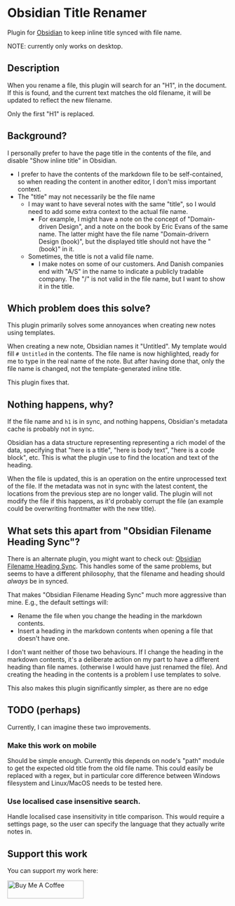 # Obsidian Title Renamer

Plugin for [Obsidian](https://obsidian.md) to keep inline title synced with file
name.

NOTE: currently only works on desktop.

## Description

When you rename a file, this plugin will search for an "H1", in the document. If
this is found, and the current text matches the old filename, it will be updated
to reflect the new filename.

Only the first "H1" is replaced.

## Background?

I personally prefer to have the page title in the contents of the file, and
disable "Show inline title" in Obsidian.

- I prefer to have the contents of the markdown file to be self-contained, so
  when reading the content in another editor, I don't miss important context.
- The "title" may not necessarily be the file name
  - I may want to have several notes with the same "title", so I would need to
    add some extra context to the actual file name.
    - For example, I might have a note on the concept of "Domain-driven Design",
      and a note on the book by Eric Evans of the same name. The latter might
      have the file name "Domain-drivern Design (book)", but the displayed title
      should not have the "(book)" in it. 
  - Sometimes, the title is not a valid file name.
    - I make notes on some of our customers. And Danish companies end with "A/S"
      in the name to indicate a publicly tradable company. The "/" is not valid
      in the file name, but I want to show it in the title.

## Which problem does this solve?

This plugin primarily solves some annoyances when creating new notes using
templates. 

When creating a new note, Obsidian names it "Untitled". My template would fill
`# Untitled` in the contents. The file name is now highlighted, ready for me to
type in the real name of the note. But after having done that, only the file
name is changed, not the template-generated inline title.

This plugin fixes that.

## Nothing happens, why?

If the file name and `h1` is in sync, and nothing happens, Obsidian's metadata
cache is probably not in sync.

Obsidian has a data structure representing representing a rich model of the
data, specifying that "here is a title", "here is body text", "here is a code
block", etc. This is what the plugin use to find the location and text of the 
heading.

When the file is updated, this is an operation on the entire unprocessed text of
the file. If the metadata was not in sync with the latest content, the locations
from the previous step are no longer valid. The plugin will not modify the file
if this happens, as it'd probably corrupt the file (an example could be
overwriting frontmatter with the new title).

## What sets this apart from "Obsidian Filename Heading Sync"?

There is an alternate plugin, you might want to check out:
[Obsidian Filename Heading Sync](https://github.com/dvcrn/obsidian-filename-heading-sync).
This handles some of the same problems, but seems to have a different 
philosophy, that the filename and heading should _always_ be in synced.

That makes "Obsidian Filename Heading Sync" much more aggressive than mine.
E.g., the default settings will:

- Rename the file when you change the heading in the markdown contents.
- Insert a heading in the markdown contents when opening a file that doesn't
  have one.

I don't want neither of those two behaviours. If I change the heading in the 
markdown contents, it's a deliberate action on my part to have a different 
heading than file names. (otherwise I would have just renamed the file). And
creating the heading in the contents is a problem I use templates to solve.

This also makes this plugin significantly simpler, as there are no edge

## TODO (perhaps)

Currently, I can imagine these two improvements.

### Make this work on mobile 

Should be simple enough. Currently this depends on node's "path" module to get
the expected old title from the old file name. This could easily be replaced
with a regex, but in particular core difference between Windows filesystem and
Linux/MacOS needs to be tested here.

### Use localised case insensitive search.

Handle localised case insensitivity in title comparison. This would require a
settings page, so the user can specify the language that they actually write
notes in.

## Support this work

You can support my work here:

<a href="https://www.buymeacoffee.com/stroiman" target="_blank"><img src="https://cdn.buymeacoffee.com/buttons/default-orange.png" alt="Buy Me A Coffee" height="41" width="174"></a>
